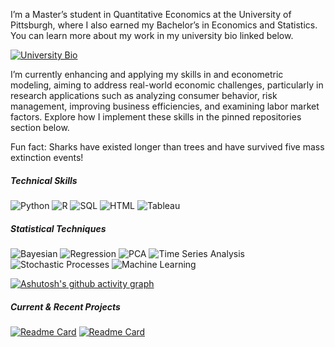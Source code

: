 
I’m a Master’s student in Quantitative Economics at the University of Pittsburgh, where I also earned my Bachelor’s in Economics and Statistics. You can learn more about my work in my university bio linked below. 
 
 [![University Bio](https://img.shields.io/badge/University%20Bio-View%20Profile-blue?style=flat)](https://www.econ.pitt.edu/people/rory-quinlan)

I’m currently enhancing and applying my skills in and econometric modeling, aiming to address real-world economic challenges, particularly in research applications such as analyzing consumer behavior, risk management, improving business efficiencies, and examining labor market factors. Explore how I implement these skills in the pinned repositories section below.


Fun fact: Sharks have existed longer than trees and have survived five mass extinction events!

##### Technical Skills
![Python](https://img.shields.io/badge/Python-3776AB?style=flat&logo=python&logoColor=white)
![R](https://img.shields.io/badge/R-276DC3?style=flat&logo=R&logoColor=white)
![SQL](https://img.shields.io/badge/SQL-2F6D97?style=flat&logo=mysql&logoColor=white)
![HTML](https://img.shields.io/badge/HTML-2F8F7B?style=flat&logo=html5&logoColor=white)
![Tableau](https://img.shields.io/badge/Tableau-0075B6?style=flat&logo=tableau&logoColor=white)


##### Statistical Techniques
![Bayesian](https://img.shields.io/badge/Bayesian%20Analysis-9B59B6?style=flat&logo=statistics&logoColor=white)
![Regression](https://img.shields.io/badge/Regression%20Analysis-0E76A8?style=flat&logo=statistics&logoColor=white)
![PCA](https://img.shields.io/badge/PCA-5B9BD5?style=flat)
![Time Series Analysis](https://img.shields.io/badge/Time%20Series%20Analysis-1E90FF?style=flat)
![Stochastic Processes](https://img.shields.io/badge/Stochastic%20Processes-6A5ACD?style=flat)
![Machine Learning](https://img.shields.io/badge/Machine%20Learning-3CB371?style=flat)


[![Ashutosh's github activity graph](https://github-readme-activity-graph.vercel.app/graph?username=RoryQo&bg_color=ffffff&color=000000&line=80b8f5&point=7a7a7a&area=true&hide_border=true&height=300&radius=0&custom_title=Rory's%20Contribution%20Graph&grid=false&days=25&area_color=80b8f5)](https://github.com/ashutosh00710/github-readme-activity-graph)


##### Current & Recent Projects
[![Readme Card](https://github-readme-stats.vercel.app/api/pin/?username=RoryQo&repo=Research-Reproduction_Causal-Effect-of-Government-Transfers-and-Government-Support&bg_color=00000000&theme=default)](https://github.com/RoryQo/Research-Reproduction_Causal-Effect-of-Government-Transfers-and-Government-Support)
[![Readme Card](https://github-readme-stats.vercel.app/api/pin/?username=RoryQo&repo=Research-Reproduction_Effect-of-Health-Risk-on-Housing-Prices&bg_color=00000000&theme=default)](https://github.com/RoryQo/Research-Reproduction_Effect-of-Health-Risk-on-Housing-Prices)


